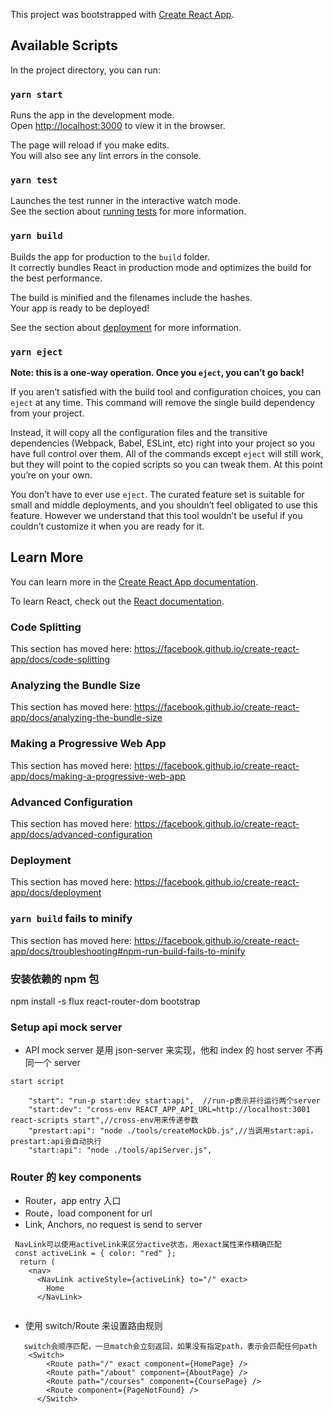 This project was bootstrapped with [Create React App](https://github.com/facebook/create-react-app).

## Available Scripts

In the project directory, you can run:

### `yarn start`

Runs the app in the development mode.<br />
Open [http://localhost:3000](http://localhost:3000) to view it in the browser.

The page will reload if you make edits.<br />
You will also see any lint errors in the console.

### `yarn test`

Launches the test runner in the interactive watch mode.<br />
See the section about [running tests](https://facebook.github.io/create-react-app/docs/running-tests) for more information.

### `yarn build`

Builds the app for production to the `build` folder.<br />
It correctly bundles React in production mode and optimizes the build for the best performance.

The build is minified and the filenames include the hashes.<br />
Your app is ready to be deployed!

See the section about [deployment](https://facebook.github.io/create-react-app/docs/deployment) for more information.

### `yarn eject`

**Note: this is a one-way operation. Once you `eject`, you can’t go back!**

If you aren’t satisfied with the build tool and configuration choices, you can `eject` at any time. This command will remove the single build dependency from your project.

Instead, it will copy all the configuration files and the transitive dependencies (Webpack, Babel, ESLint, etc) right into your project so you have full control over them. All of the commands except `eject` will still work, but they will point to the copied scripts so you can tweak them. At this point you’re on your own.

You don’t have to ever use `eject`. The curated feature set is suitable for small and middle deployments, and you shouldn’t feel obligated to use this feature. However we understand that this tool wouldn’t be useful if you couldn’t customize it when you are ready for it.

## Learn More

You can learn more in the [Create React App documentation](https://facebook.github.io/create-react-app/docs/getting-started).

To learn React, check out the [React documentation](https://reactjs.org/).

### Code Splitting

This section has moved here: https://facebook.github.io/create-react-app/docs/code-splitting

### Analyzing the Bundle Size

This section has moved here: https://facebook.github.io/create-react-app/docs/analyzing-the-bundle-size

### Making a Progressive Web App

This section has moved here: https://facebook.github.io/create-react-app/docs/making-a-progressive-web-app

### Advanced Configuration

This section has moved here: https://facebook.github.io/create-react-app/docs/advanced-configuration

### Deployment

This section has moved here: https://facebook.github.io/create-react-app/docs/deployment

### `yarn build` fails to minify

This section has moved here: https://facebook.github.io/create-react-app/docs/troubleshooting#npm-run-build-fails-to-minify

### 安装依赖的 npm 包

npm install -s flux react-router-dom bootstrap

### Setup api mock server

- API mock server 是用 json-server 来实现，他和 index 的 host server 不再同一个 server

```
start script

    "start": "run-p start:dev start:api",  //run-p表示并行运行两个server
    "start:dev": "cross-env REACT_APP_API_URL=http://localhost:3001 react-scripts start",//cross-env用来传递参数
    "prestart:api": "node ./tools/createMockDb.js",//当调用start:api，prestart:api会自动执行
    "start:api": "node ./tools/apiServer.js",
```

### Router 的 key components

- Router，app entry 入口
- Route，load component for url
- Link, Anchors, no request is send to server

```
 NavLink可以使用activeLink来区分active状态，用exact属性来作精确匹配
 const activeLink = { color: "red" };
  return (
    <nav>
      <NavLink activeStyle={activeLink} to="/" exact>
        Home
      </NavLink>


```

- 使用 switch/Route 来设置路由规则

```
   switch会顺序匹配，一旦match会立刻返回，如果没有指定path，表示会匹配任何path
    <Switch>
        <Route path="/" exact component={HomePage} />
        <Route path="/about" component={AboutPage} />
        <Route path="/courses" component={CoursePage} />
        <Route component={PageNotFound} />
      </Switch>
```
